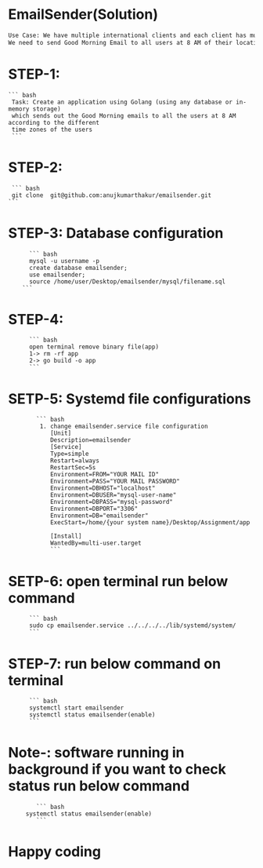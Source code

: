 # EmailSender(Solution)

```bash
Use Case: We have multiple international clients and each client has multiple users. 
We need to send Good Morning Email to all users at 8 AM of their location.
``` 
                
# STEP-1:
    ``` bash
     Task: Create an application using Golang (using any database or in-memory storage)
     which sends out the Good Morning emails to all the users at 8 AM according to the different 
     time zones of the users
     ```

# STEP-2:
     ``` bash 
     git clone  git@github.com:anujkumarthakur/emailsender.git 
    ```

# STEP-3: Database configuration
          ``` bash
          mysql -u username -p
          create database emailsender;
          use emailsender;
          source /home/user/Desktop/emailsender/mysql/filename.sql
        ```
# STEP-4: 
          ``` bash
          open terminal remove binary file(app)
          1-> rm -rf app
          2-> go build -o app
          ```

# SETP-5: Systemd file configurations
            ``` bash
             1. change emailsender.service file configuration
                [Unit]
                Description=emailsender
                [Service]
                Type=simple
                Restart=always
                RestartSec=5s
                Environment=FROM="YOUR MAIL ID"
                Environment=PASS="YOUR MAIL PASSWORD"
                Environment=DBHOST="localhost"
                Environment=DBUSER="mysql-user-name"
                Environment=DBPASS="mysql-password"
                Environment=DBPORT="3306"
                Environment=DB="emailsender"
                ExecStart=/home/{your system name}/Desktop/Assignment/app

                [Install]
                WantedBy=multi-user.target
                ```

# SETP-6: open terminal run below command
          ``` bash
          sudo cp emailsender.service ../../../../lib/systemd/system/
          ```
# STEP-7: run below command on terminal
          ``` bash
          systemctl start emailsender
          systemctl status emailsender(enable)
          ```
# Note-: software running in background if you want to check status run below command
            ``` bash
         systemctl status emailsender(enable)
            ```
#  Happy coding 
